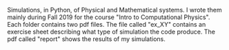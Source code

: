 Simulations, in Python, of Physical and Mathematical systems. I wrote them mainly during Fall 2019 for the course "Intro to Computational Physics". Each folder contains two pdf files. The file called "ex_XY"  contains an exercise sheet describing what type of simulation the code produce. The pdf called "report" shows the results of my simulations.
